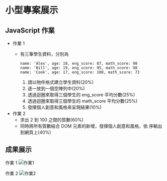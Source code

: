 # 小型專案展示

## JavaScript 作業

- 作業 1
  - 有三筆學生資料，分別為

    ```
    name: 'Alex', age: 18, eng_score: 87, math_score: 90
    name: 'Bill', age: 19, eng_score: 95, math_score: 98
    name: 'Cook', age: 17, eng_score: 100, math_score: 73
    ```

    1. 請以物件格式建立學生資料(20%)
    2. 逐一放到一個空陣列中(20%)
    3. 透過迴圈來取得三個學生的 eng_score 平均分數(25%)
    4. 透過迴圈來取得三個學生的 math_score 平均分數(25%)
    5. 發揮個人創意和風格來呈現結果(10%)
- 作業 2
  - 求出 2 到 100 之間的質數(60%)
  - 同時將所有質數結合 DOM 元素的新增，發揮個人創意和風格，依 序輸出到網頁上(40%)

## 成果展示

作業 1
![作業1](https://i.ytimg.com/vi/A_r704F7C8Q/hq720.jpg)

作業 2
![作業2](https://i.ytimg.com/vi/HYiEHeBD-6I/hq720.jpg)
